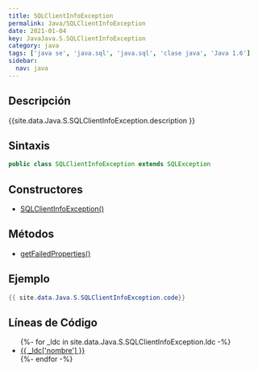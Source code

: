 ```yaml
---
title: SQLClientInfoException
permalink: Java/SQLClientInfoException
date: 2021-01-04
key: JavaJava.S.SQLClientInfoException
category: java
tags: ['java se', 'java.sql', 'java.sql', 'clase java', 'Java 1.6']
sidebar: 
  nav: java
---
```


## Descripción
{{site.data.Java.S.SQLClientInfoException.description }}

## Sintaxis
~~~java
public class SQLClientInfoException extends SQLException
~~~

## Constructores
* [SQLClientInfoException()](/Java/SQLClientInfoException/SQLClientInfoException/)

## Métodos
* [getFailedProperties()](/Java/SQLClientInfoException/getFailedProperties)

## Ejemplo
~~~java
{{ site.data.Java.S.SQLClientInfoException.code}}
~~~

## Líneas de Código
<ul>
{%- for _ldc in site.data.Java.S.SQLClientInfoException.ldc -%}
   <li>
       <a href="{{_ldc['url'] }}">{{ _ldc['nombre'] }}</a>
   </li>
{%- endfor -%}
</ul>
